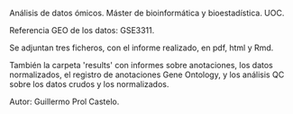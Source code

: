 Análisis de datos ómicos. Máster de bioinformática y bioestadística. UOC.

Referencia GEO de los datos: GSE3311.

Se adjuntan tres ficheros, con el informe realizado, en pdf, html y Rmd.

También la carpeta 'results' con informes sobre anotaciones, los datos normalizados, el registro de anotaciones Gene Ontology, y los análisis QC sobre los datos crudos y los normalizados.

Autor: Guillermo Prol Castelo.